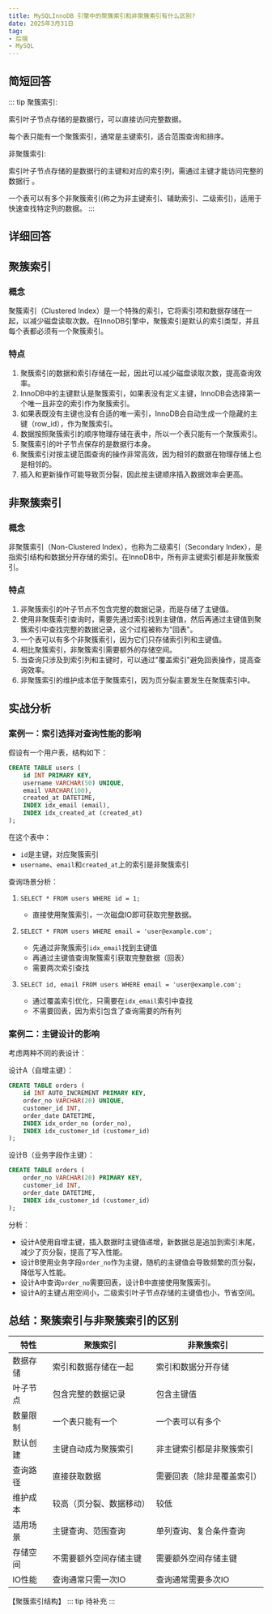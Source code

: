 ```yaml
---
title: MySQLInnoDB 引擎中的聚簇索引和非聚簇索引有什么区别?
date: 2025年3月31日
tag:
- 后端
- MySQL
---
```

## 简短回答
::: tip
聚簇索引:

索引叶子节点存储的是数据行，可以直接访问完整数据。

每个表只能有一个聚簇索引，通常是主键索引，适合范围查询和排序。

非聚簇索引:

索引叶子节点存储的是数据行的主键和对应的索引列，需通过主键才能访问完整的数据行 。

一个表可以有多个非聚簇索引(称之为非主键索引、辅助索引、二级索引)，适用于快速查找特定列的数据。
:::
## 详细回答
##  聚簇索引
### 概念
聚簇索引（Clustered Index）是一个特殊的索引，它将索引项和数据存储在一起，以减少磁盘读取次数。在InnoDB引擎中，聚簇索引是默认的索引类型，并且每个表都必须有一个聚簇索引。
### 特点
1. 聚簇索引的数据和索引存储在一起，因此可以减少磁盘读取次数，提高查询效率。
2. InnoDB中的主键默认是聚簇索引，如果表没有定义主键，InnoDB会选择第一个唯一且非空的索引作为聚簇索引。
3. 如果表既没有主键也没有合适的唯一索引，InnoDB会自动生成一个隐藏的主键（row_id），作为聚簇索引。
4. 数据按照聚簇索引的顺序物理存储在表中，所以一个表只能有一个聚簇索引。
5. 聚簇索引的叶子节点保存的是数据行本身。
6. 聚簇索引对按主键范围查询的操作非常高效，因为相邻的数据在物理存储上也是相邻的。
7. 插入和更新操作可能导致页分裂，因此按主键顺序插入数据效率会更高。

## 非聚簇索引
### 概念
非聚簇索引（Non-Clustered Index），也称为二级索引（Secondary Index），是指索引结构和数据分开存储的索引。在InnoDB中，所有非主键索引都是非聚簇索引。

### 特点
1. 非聚簇索引的叶子节点不包含完整的数据记录，而是存储了主键值。
2. 使用非聚簇索引查询时，需要先通过索引找到主键值，然后再通过主键值到聚簇索引中查找完整的数据记录，这个过程被称为"回表"。
3. 一个表可以有多个非聚簇索引，因为它们只存储索引列和主键值。
4. 相比聚簇索引，非聚簇索引需要额外的存储空间。
5. 当查询只涉及到索引列和主键时，可以通过"覆盖索引"避免回表操作，提高查询效率。
6. 非聚簇索引的维护成本低于聚簇索引，因为页分裂主要发生在聚簇索引中。

## 实战分析
### 案例一：索引选择对查询性能的影响
假设有一个用户表，结构如下：
```sql
CREATE TABLE users (
    id INT PRIMARY KEY,
    username VARCHAR(50) UNIQUE,
    email VARCHAR(100),
    created_at DATETIME,
    INDEX idx_email (email),
    INDEX idx_created_at (created_at)
);
```

在这个表中：
- `id`是主键，对应聚簇索引
- `username`、`email`和`created_at`上的索引是非聚簇索引

查询场景分析：
1. `SELECT * FROM users WHERE id = 1;`
   - 直接使用聚簇索引，一次磁盘IO即可获取完整数据。

2. `SELECT * FROM users WHERE email = 'user@example.com';`
   - 先通过非聚簇索引`idx_email`找到主键值
   - 再通过主键值查询聚簇索引获取完整数据（回表）
   - 需要两次索引查找

3. `SELECT id, email FROM users WHERE email = 'user@example.com';`
   - 通过覆盖索引优化，只需要在`idx_email`索引中查找
   - 不需要回表，因为索引包含了查询需要的所有列

### 案例二：主键设计的影响
考虑两种不同的表设计：

设计A（自增主键）：
```sql
CREATE TABLE orders (
    id INT AUTO_INCREMENT PRIMARY KEY,
    order_no VARCHAR(20) UNIQUE,
    customer_id INT,
    order_date DATETIME,
    INDEX idx_order_no (order_no),
    INDEX idx_customer_id (customer_id)
);
```

设计B（业务字段作主键）：
```sql
CREATE TABLE orders (
    order_no VARCHAR(20) PRIMARY KEY,
    customer_id INT,
    order_date DATETIME,
    INDEX idx_customer_id (customer_id)
);
```

分析：
- 设计A使用自增主键，插入数据时主键值递增，新数据总是追加到索引末尾，减少了页分裂，提高了写入性能。
- 设计B使用业务字段`order_no`作为主键，随机的主键值会导致频繁的页分裂，降低写入性能。
- 设计A中查询`order_no`需要回表，设计B中直接使用聚簇索引。
- 设计A的主键占用空间小，二级索引叶子节点存储的主键值也小，节省空间。

## 总结：聚簇索引与非聚簇索引的区别

| 特性 | 聚簇索引 | 非聚簇索引 |
|------|---------|-----------|
| 数据存储 | 索引和数据存储在一起 | 索引和数据分开存储 |
| 叶子节点 | 包含完整的数据记录 | 包含主键值 |
| 数量限制 | 一个表只能有一个 | 一个表可以有多个 |
| 默认创建 | 主键自动成为聚簇索引 | 非主键索引都是非聚簇索引 |
| 查询路径 | 直接获取数据 | 需要回表（除非是覆盖索引） |
| 维护成本 | 较高（页分裂、数据移动） | 较低 |
| 适用场景 | 主键查询、范围查询 | 单列查询、复合条件查询 |
| 存储空间 | 不需要额外空间存储主键 | 需要额外空间存储主键 |
| IO性能 | 查询通常只需一次IO | 查询通常需要多次IO |

【聚簇索引结构】
::: tip
待补充
:::

